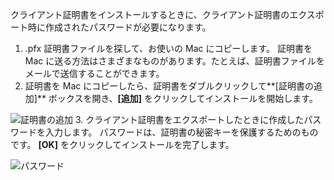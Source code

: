 クライアント証明書をインストールするときに、クライアント証明書のエクスポート時に作成されたパスワードが必要になります。

1. .pfx 証明書ファイルを探して、お使いの Mac にコピーします。 証明書を Mac に送る方法はさまざまなものがあります。たとえば、証明書ファイルをメールで送信することができます。
2. 証明書を Mac にコピーしたら、証明書をダブルクリックして**[証明書の追加]** ボックスを開き、**[追加]** をクリックしてインストールを開始します。

  ![証明書の追加](./media/vpn-gateway-certificates-install-mac-client-cert-include/addcert.png)
3. クライアント証明書をエクスポートしたときに作成したパスワードを入力します。 パスワードは、証明書の秘密キーを保護するためのものです。 **[OK]** をクリックしてインストールを完了します。

  ![パスワード](./media/vpn-gateway-certificates-install-mac-client-cert-include/password.png)